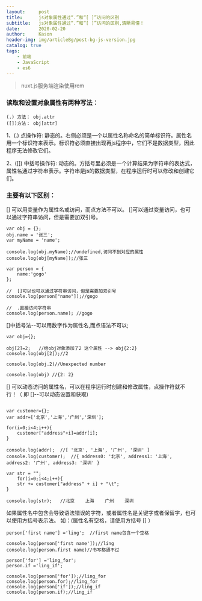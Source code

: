 ```yaml
---
layout:     post
title:      js对象属性通过“.”和“[ ]”访问的区别
subtitle:   js对象属性通过“.”和“[ ]”访问的区别,清晰易懂！
date:       2020-02-20
author:     Kason
header-img: img/articleBg/post-bg-js-version.jpg
catalog: true
tags:
    - 前端
    - JavaScript
    - es6
---
```


>nuxt.js服务端渲染使用rem


### 读取和设置对象属性有两种写法：
```
(.) 方法： obj.attr 
([])方法： obj[attr]
```
1、(.) 点操作符: 静态的。右侧必须是一个以属性名称命名的简单标识符。属性名用一个标识符来表示。标识符必须直接出现再js程序中，它们不是数据类型，因此程序无法修改它们。

2、([]) 中括号操作符: 动态的。方括号里必须是一个计算结果为字符串的表达式，属性名通过字符串表示。字符串是js的数据类型，在程序运行时可以修改和创建它们。

### 主要有以下区别：
[] 可以用变量作为属性名或访问，而点方法不可以。
[]可以通过变量访问，也可以通过字符串访问，但是需要加双引号。

```
var obj = {};
obj.name = '张三';
var myName = 'name';
 
console.log(obj.myName);//undefined,访问不到对应的属性
console.log(obj[myName]);//张三
 
var person = {
    name:'gogo'
};
 
//  []可以也可以通过字符串访问，但是需要加双引号
console.log(person["name"]);//gogo
 
//  .直接访问字符串
console.log(person.name); //gogo

```
[]中括号法--可以用数字作为属性名,而点语法不可以;  
```
var obj={};
 
obj[2]=2;   //给obj对象添加了2 这个属性 --> obj{2:2}
console.log(obj[2]);//2
 
console.log(obj.2)//Unexpected number
 
console.log(obj) //{2: 2}
```

[] 可以动态访问的属性名，可以在程序运行时创建和修改属性，点操作符就不行！（ 即 []--可以动态设置和获取)
```

var customer={};
var addr=['北京','上海','广州','深圳'];
 
for(i=0;i<4;i++){
    customer["address"+i]=addr[i];
}
 
console.log(addr);  //[ '北京', '上海', '广州', '深圳' ]
console.log(customer);  //{ address0: '北京', address1: '上海', address2: '广州', address3: '深圳' }
 
var str = "";
    for(i=0;i<4;i++){
    str += customer["address" + i] + "\t";
}
 
console.log(str);   //北京    上海    广州    深圳

```

如果属性名中包含会导致语法错误的字符，或者属性名是关键字或者保留字，也可以使用方括号表示法。
如：(属性名有空格，请使用方括号 [] ）
```
person['first name'] ='ling';  //first name包含一个空格
 
console.log(person['first name']);//ling
console.log(person.first name)//书写都通不过
 
person['for'] ='ling_for'; 
person.if ='ling_if';  
 
console.log(person['for']);//ling_for
console.log(person.for);//ling_for
console.log(person['if']);//ling_if
console.log(person.if);//ling_if

```
